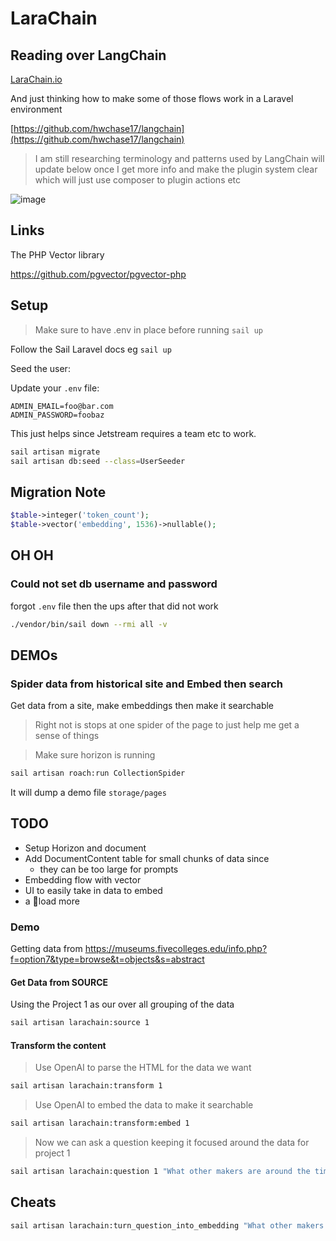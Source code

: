 # LaraChain

## Reading over LangChain

[LaraChain.io](https://alfrednutile.notion.site/LaraChain-561a674345df4087b8902368ae89f90b)

And just thinking how to make some of those flows work in a Laravel environment

[https://github.com/hwchase17/langchain](https://github.com/hwchase17/langchain)


> I am still researching terminology and patterns used by LangChain 
> will update below once I get more info and make the plugin system clear 
> which will just use composer to plugin actions etc

![image](https://user-images.githubusercontent.com/365385/233626512-7611da42-5d89-4b1e-84a6-8a8cdaa38f9e.png)

## Links

The PHP Vector library

https://github.com/pgvector/pgvector-php

## Setup

> Make sure to have .env in place before running `sail up`

Follow the Sail Laravel docs eg `sail up`

Seed the user:

Update your `.env` file:

```dotenv
ADMIN_EMAIL=foo@bar.com
ADMIN_PASSWORD=foobaz
```

This just helps since Jetstream requires a team etc to work.



```bash
sail artisan migrate
sail artisan db:seed --class=UserSeeder
```




## Migration Note

```php 
$table->integer('token_count');
$table->vector('embedding', 1536)->nullable(); 
```


## OH OH 

### Could not set db username and password 
forgot `.env` file then the ups after that did not work

```bash 
./vendor/bin/sail down --rmi all -v
```


## DEMOs

### Spider data from historical site and Embed then search
Get data from a site, make embeddings then make it searchable

> Right not is stops at one spider of the page to just help me get a sense of things
 
> Make sure horizon is running

```bash
sail artisan roach:run CollectionSpider
```
It will dump a demo file `storage/pages`



## TODO
  * Setup Horizon and document
  * Add DocumentContent table for small chunks of data since 
    * they can be too large for prompts
  * Embedding flow with vector
  * UI to easily take in data to embed
  * a 💩load more



### Demo 

Getting data from https://museums.fivecolleges.edu/info.php?f=option7&type=browse&t=objects&s=abstract

#### Get Data from SOURCE
Using the Project 1 as our over all grouping of the data

```bash 
sail artisan larachain:source 1
```
#### Transform the content

> Use OpenAI to parse the HTML for the data we want

```bash 
sail artisan larachain:transform 1
```

> Use OpenAI to embed the data to make it searchable

```bash 
sail artisan larachain:transform:embed 1
```

> Now we can ask a question keeping it focused around the 
> data for project 1


```bash 
sail artisan larachain:question 1 "What other makers are around the time of O'Keeffe, Georgia" 
```


## Cheats

```bash 
sail artisan larachain:turn_question_into_embedding "What other makers are around the time of O'Keeffe, Georgia"
```
